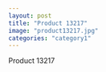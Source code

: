 ```yaml
---
layout: post
title: "Product 13217"
image: "product13217.jpg"
categories: "category1"
---
```

Product 13217
